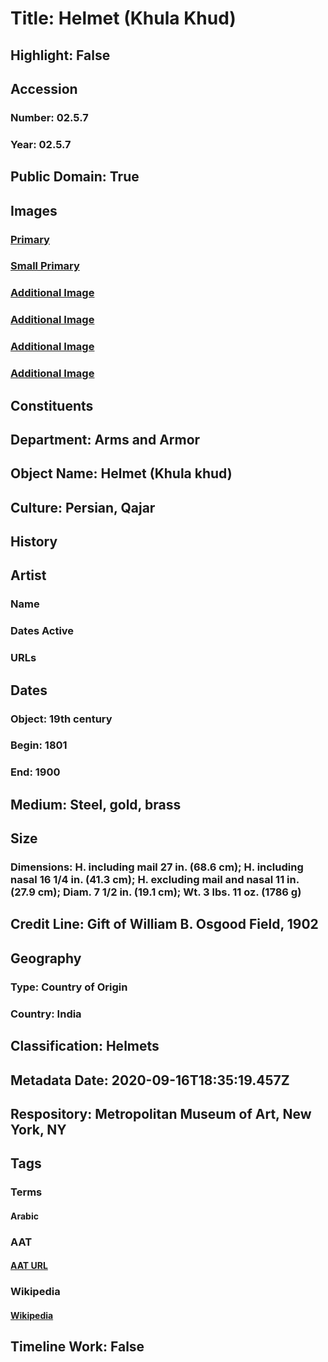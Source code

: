 # Title: Helmet (Khula Khud)
## Highlight: False
## Accession
### Number: 02.5.7
### Year: 02.5.7
## Public Domain: True
## Images
### [Primary](https://images.metmuseum.org/CRDImages/aa/original/02.5.7_006mar2015.jpg)
### [Small Primary](https://images.metmuseum.org/CRDImages/aa/web-large/02.5.7_006mar2015.jpg)
### [Additional Image](https://images.metmuseum.org/CRDImages/aa/original/02.5.7_001mar2015-2.jpg)
### [Additional Image](https://images.metmuseum.org/CRDImages/aa/original/02.5.7_002mar2015-2.jpg)
### [Additional Image](https://images.metmuseum.org/CRDImages/aa/original/02.5.7_004mar2015.jpg)
### [Additional Image](https://images.metmuseum.org/CRDImages/aa/original/02.5.7_005mar2015.jpg)
## Constituents
## Department: Arms and Armor
## Object Name: Helmet (Khula khud)
## Culture: Persian, Qajar
## History
## Artist
### Name
### Dates Active
### URLs
## Dates
### Object: 19th century
### Begin: 1801
### End: 1900
## Medium: Steel, gold, brass
## Size
### Dimensions: H. including mail 27 in. (68.6 cm); H. including nasal 16 1/4 in. (41.3 cm); H. excluding mail and nasal 11 in. (27.9 cm); Diam. 7 1/2 in. (19.1 cm); Wt. 3 lbs. 11 oz. (1786 g)
## Credit Line: Gift of William B. Osgood Field, 1902
## Geography
### Type: Country of Origin
### Country: India
## Classification: Helmets
## Metadata Date: 2020-09-16T18:35:19.457Z
## Respository: Metropolitan Museum of Art, New York, NY
## Tags
### Terms
#### Arabic
### AAT
#### [AAT URL](http://vocab.getty.edu/page/aat/300387843)
### Wikipedia
#### [Wikipedia]()
## Timeline Work: False